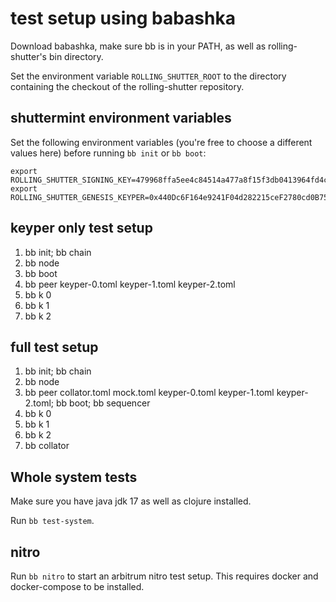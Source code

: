 # test setup using babashka

Download babashka, make sure bb is in your PATH, as well as rolling-shutter's
bin directory.

Set the environment variable `ROLLING_SHUTTER_ROOT` to the directory containing
the checkout of the rolling-shutter repository.

## shuttermint environment variables

Set the following environment variables (you're free to choose a different
values here) before running `bb init` or `bb boot`:

```
export ROLLING_SHUTTER_SIGNING_KEY=479968ffa5ee4c84514a477a8f15f3db0413964fd4c20b08a55fed9fed790fad
export ROLLING_SHUTTER_GENESIS_KEYPER=0x440Dc6F164e9241F04d282215ceF2780cd0B755e
```

## keyper only test setup

1. bb init; bb chain
2. bb node
3. bb boot
4. bb peer keyper-0.toml keyper-1.toml keyper-2.toml
5. bb k 0
6. bb k 1
7. bb k 2

## full test setup

1.  bb init; bb chain
2.  bb node
3.  bb peer collator.toml mock.toml keyper-0.toml keyper-1.toml keyper-2.toml;
    bb boot; bb sequencer
4.  bb k 0
5.  bb k 1
6.  bb k 2
7.  bb collator

## Whole system tests

Make sure you have java jdk 17 as well as clojure installed.

Run `bb test-system`.

## nitro

Run `bb nitro` to start an arbitrum nitro test setup. This requires docker and
docker-compose to be installed.
